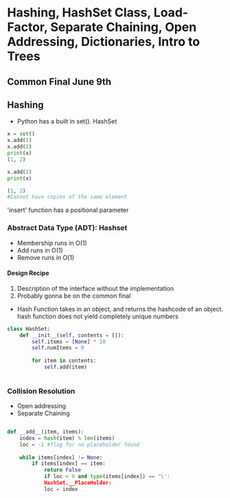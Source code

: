 # Hashing, HashSet Class, Load-Factor, Separate Chaining, Open Addressing, Dictionaries, Intro to Trees

## **Common Final June 9th**

## Hashing
* Python has a built in set(). HashSet


``` python
x = set()
x.add(1)
x.add(2)
print(x)
(1, 2)

x.add(2)
print(x)

(1, 2)
#Cannot have copies of the same element
```
'insert' function has a positional parameter

### Abstract Data Type (ADT): Hashset
* Membership runs in O(1)
* Add runs in O(1)
* Remove runs in O(1)

#### Design Recipe
1. Description of the interface without the implementation
2. Probably gonna be on the common final

* Hash Function takes in an object, and returns the hashcode of an object. hash function does not yield completely unique numbers


``` python
class HashSet:
    def __init__(self, contents = []):
        self.items = [None] * 10
        self.numItems = 0
        
        for item in contents:
            self.add(item)
    

```

### Collision Resolution
* Open addressing
* Separate Chaining

``` python

def __add__(item, items):
    index = hash(item) % len(items)
    loc = -1 #flag for no placeholder found
    
    while items[index] != None:
        if items[index] == item:
            return False
            if loc < 0 and type(items[index]) == '\':
            HashSet.__PlaceHolder:
            loc = index
            
```



    
